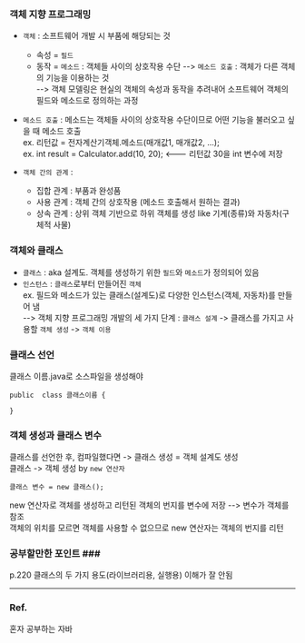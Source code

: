 ### 객체 지향 프로그래밍 ###
- `객체` : 소프트웨어 개발 시 부품에 해당되는 것 <br>
  - 속성 = `필드`<br>
  - 동작 = `메소드` : 객체들 사이의 상호작용 수단 --> `메소드 호출` : 객체가 다른 객체의 기능을 이용하는 것<br>
  --> 객체 모델링은 현실의 객체의 속성과 동작을 추려내어 소프트웨어 객체의 필드와 메소드로 정의하는 과정<br>

- `메소드 호출` : 메소드는 객체들 사이의 상호작용 수단이므로 어떤 기능을 불러오고 싶을 때 메소드 호출<br>
ex. 리턴값 = 전자계산기객체.메소드(매개값1, 매개값2, ...);<br>
ex. int result = Calculator.add(10, 20); <--- 리턴값 30을 int 변수에 저장
- `객체 간의 관계` :<br>
  - 집합 관계 : 부품과 완성품
  - 사용 관계 : 객체 간의 상호작용 (메소드 호출해서 원하는 결과)
  - 상속 관계 : 상위 객체 기반으로 하위 객체를 생성 like 기계(종류)와 자동차(구체적 사물)
  
### 객체와 클래스 ###
- `클래스` : aka 설계도. 객체를 생성하기 위한 `필드`와 `메소드`가 정의되어 있음<br>
- `인스턴스` : `클래스`로부터 만들어진 `객체` <br>
ex. 필드와 메소드가 있는 클래스(설계도)로 다양한 인스턴스(객체, 자동차)를 만들어 냄 <br>
--> 객체 지향 프로그래밍 개발의 세 가지 단계 : `클래스 설계` -> 클래스를 가지고 사용할 `객체 생성` -> `객체 이용`<br>

### 클래스 선언 ###
클래스 이름.java로 소스파일을 생성해야<br>
```
public  class 클래스이름 {

}
```


### 객체 생성과 클래스 변수 ###
클래스를 선언한 후, 컴파일했다면 -> 클래스 생성 = 객체 설계도 생성<br>
클래스 -> 객체 생성 by `new 연산자`
```
클래스 변수 = new 클래스();

```
new 연산자로 객체를 생성하고 리턴된 객체의 번지를 변수에 저장 --> 변수가 객체를 참조<br>
객체의 위치를 모르면 객체를 사용할 수 없으므로 new 연산자는 객체의 번지를 리턴 <br>


### 공부할만한 포인트 ###<br>
p.220 클래스의 두 가지 용도(라이브러리용, 실행용) 이해가 잘 안됨
<br>

---
### Ref. ###
혼자 공부하는 자바

